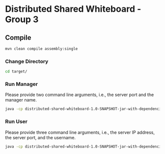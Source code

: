 # Distributed Shared Whiteboard - Group 3

## Compile

```sh
mvn clean compile assembly:single
```

### Change Directory

```sh
cd target/
```

### Run Manager

Please provide two command line arguments, i.e., the server port and the manager name.

```sh
java -cp distributed-shared-whiteboard-1.0-SNAPSHOT-jar-with-dependencies.jar whiteboard.Manager 8888 Quanchi
```

### Run User

Please provide three command line arguments, i.e., the server IP address, the server port, and the username.

```sh
java -cp distributed-shared-whiteboard-1.0-SNAPSHOT-jar-with-dependencies.jar whiteboard.User 127.0.0.1 8888 Yuxuan
```
